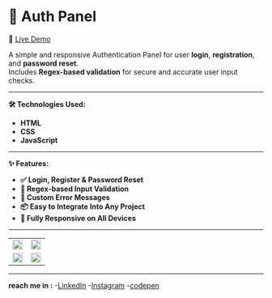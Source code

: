 # 🔐 Auth Panel

🚀 [Live Demo](https://auth.aliasghardev.ir/)

A simple and responsive Authentication Panel for user **login**, **registration**, and **password reset**.  
Includes **Regex-based validation** for secure and accurate user input checks.

---

**🛠️ Technologies Used:**
- **HTML**
- **CSS**
- **JavaScript**

---

**✨ Features:**
- **✅ Login, Register & Password Reset**
- **🔐 Regex-based Input Validation**
- **🧠 Custom Error Messages**
- **📦 Easy to Integrate Into Any Project**
- **📱 Fully Responsive on All Devices**

---

<table width="100%">
  <tr width="100%">
    <td width="50%"><img src="https://github.com/user-attachments/assets/3757669e-9f8a-4e69-a8c9-6a3cfcbe0ee3" width="100%"/></td>
    <td width="50%"><img src="https://github.com/user-attachments/assets/3f0cc2ba-e5b5-4db0-9971-4291cc60d3ab" width="100%"/></td>
  </tr>
   <tr width="100%">
    <td width="50%"><img src="https://github.com/user-attachments/assets/71a33b56-7cb3-4a32-b78b-6a42a9d4a8da" width="100%"/></td>
    <td width="50%"><img src="https://github.com/user-attachments/assets/4f58d9e4-6e90-415b-a1a3-02f04a42710e" width="100%"/></td>
  </tr>
</table>

--- 
**reach me in :**
-[LinkedIn](https://www.linkedin.com/in/aliasghar-hasanzadeh/) 
-[Instagram](https://www.instagram.com/aliasghar.dev?igsh=cmg5ZnJvMDMxODdu) 
-[codepen](https://codepen.io/Aliasghar-Hasanzadeh) 


